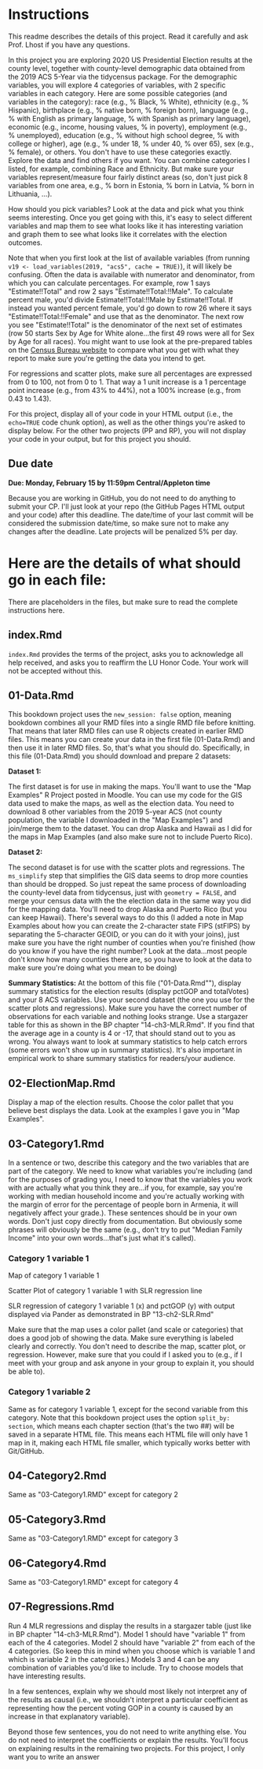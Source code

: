 # Instructions

This readme describes the details of this project. Read it carefully and ask Prof. Lhost if you have any questions.

In this project you are exploring 2020 US Presidential Election results at the county level, together with county-level demographic data obtained from the 2019 ACS 5-Year via the tidycensus package. For the demographic variables, you will explore 4 categories of variables, with 2 specific variables in each category. Here are some possible categories (and variables in the category): race (e.g., % Black, % White), ethnicity (e.g., % Hispanic), birthplace (e.g., % native born, % foreign born), language (e.g., % with English as primary language, % with Spanish as primary language), economic (e.g., income, housing values, % in poverty), employment (e.g., % unemployed), education (e.g., % without high school degree, % with college or higher), age (e.g., % under 18, % under 40, % over 65), sex (e.g., % female), or others. You don't have to use these categories exactly. Explore the data and find others if you want. You can combine categories I listed, for example, combining Race and Ethnicity. But make sure your variables represent/measure four fairly distinct areas (so, don't just pick 8 variables from one area, e.g., % born in Estonia, % born in Latvia, % born in Lithuania, ...). 

How should you pick variables? Look at the data and pick what you think seems interesting. Once you get going with this, it's easy to select different variables and map them to see what looks like it has interesting variation and graph them to see what looks like it correlates with the election outcomes. 

Note that when you first look at the list of available variables (from running `v19 <- load_variables(2019, "acs5", cache = TRUE)`), it will likely be confusing. Often the data is available with numerator and denominator, from which you can calculate percentages. For example,  row 1 says "Estimate!!Total" and row 2 says "Estimate!!Total:!!Male". To calculate percent male, you'd divide Estimate!!Total:!!Male by Estimate!!Total. If instead you wanted percent female, you'd go down to row 26 where it says "Estimate!!Total:!!Female" and use that as the denominator. The next row you see "Estimate!!Total" is the denominator of the next set of estimates (row 50 starts Sex by Age for White alone...the first 49 rows were all for Sex by Age for all races). You might want to use look at the pre-prepared tables on the [Census Bureau website](https://data.census.gov/cedsci/) to compare what you get with what they report to make sure you're getting the data you intend to get. 

For regressions and scatter plots, make sure all percentages are expressed from 0 to 100, not from 0 to 1. That way a 1 unit increase is a 1 percentage point increase (e.g., from 43% to 44%), not a 100% increase (e.g., from 0.43 to 1.43).

For this project, display all of your code in your HTML output (i.e., the `echo=TRUE` code chunk option), as well as the other things you're asked to display below. For the other two projects (PP and RP), you will not display your code in your output, but for this project you should. 



## Due date

**Due: Monday, February 15 by 11:59pm Central/Appleton time**

Because you are working in GitHub, you do not need to do anything to submit your CP. I'll just look at your repo (the GitHub Pages HTML output and your code) after this deadline. The date/time of your last commit will be considered the submission date/time, so make sure not to make any changes after the deadline. Late projects will be penalized 5% per day.



# Here are the details of what should go in each file:

There are placeholders in the files, but make sure to read the complete instructions here.


## index.Rmd

`index.Rmd` provides the terms of the project, asks you to acknowledge all help received, and asks you to reaffirm the LU Honor Code. Your work will not be accepted without this. 



## 01-Data.Rmd

This bookdown project uses the `new_session: false` option, meaning bookdown combines all your RMD files into a single RMD file before knitting. That means that later RMD files can use R objects created in earlier RMD files. This means you can create your data in the first file (01-Data.Rmd) and then use it in later RMD files. So, that's what you should do. Specifically, in this file (01-Data.Rmd) you should download and prepare 2 datasets:

**Dataset 1:**

The first dataset is for use in making the maps. You'll want to use the "Map Examples" R Project posted in Moodle. You can use my code for the GIS data used to make the maps, as well as the election data. You need to download 8 other variables from the 2019 5-year ACS (not county population, the variable I downloaded in the "Map Examples") and join/merge them to the dataset. You can drop Alaska and Hawaii as I did for the maps in Map Examples (and also make sure not to include Puerto Rico). 

**Dataset 2:**

The second dataset is for use with the scatter plots and regressions. The `ms_simplify` step that simplifies the GIS data seems to drop more counties than should be dropped. So just repeat the same process of downloading the county-level data from tidycensus, just with `geometry = FALSE`, and merge your census data with the the election data in the same way you did for the mapping data. You'll need to drop Alaska and Puerto Rico (but you can keep Hawaii). There's several ways to do this (I added a note in Map Examples about how you can create the 2-character state FIPS (stFIPS) by separating the 5-character GEOID, or you can do it with your joins), just make sure you have the right number of counties when you're finished (how do you know if you have the right number? Look at the data...most people don't know how many counties there are, so you have to look at the data to make sure you're doing what you mean to be doing)

**Summary Statistics:**
At the bottom of this file ("01-Data.Rmd""), display summary statistics for the election results (display pctGOP and totalVotes) and your 8 ACS variables. Use your second dataset (the one you use for the scatter plots and regressions). Make sure you have the correct number of observations for each variable and nothing looks strange. Use a stargazer table for this as shown in the BP chapter "14-ch3-MLR.Rmd". If you find that the average age in a county is 4 or -17, that should stand out to you as wrong. You always want to look at summary statistics to help catch errors (some errors won't show up in summary statistics). It's also important in empirical work to share summary statistics for readers/your audience. 



## 02-ElectionMap.Rmd

Display a map of the election results. Choose the color pallet that you believe best displays the data. Look at the examples I gave you in "Map Examples".




## 03-Category1.Rmd

In a sentence or two, describe this category and the two variables that are part of the category. We need to know what variables you're including (and for the purposes of grading you, I need to know that the variables you work with are actually what you think they are...if you, for example, say you're working with median household income and you're actually working with the margin of error for the percentage of people born in Armenia, it will negatively affect your grade.). These sentences should be in your own words. Don't just copy directly from documentation. But obviously some phrases will obviously be the same (e.g., don't try to put "Median Family Income" into your own words...that's just what it's called). 

### Category 1 variable 1

Map of category 1 variable 1

Scatter Plot of category 1 variable 1 with SLR regression line

SLR regression of category 1 variable 1 (x) and pctGOP (y) with output displayed via Pander as demonstrated in BP "13-ch2-SLR.Rmd"

Make sure that the map uses a color pallet (and scale or categories) that does a good job of showing the data. Make sure everything is labeled clearly and correctly. You don't need to describe the map, scatter plot, or regression. However, make sure that you could if I asked you to (e.g., if I meet with your group and ask anyone in your group to explain it, you should be able to).  

### Category 1 variable 2

Same as for category 1 variable 1, except for the second variable from this category. Note that this bookdown project uses the option `split_by: section`, which means each chapter section (that's the two ##) will be saved in a separate HTML file. This means each HTML file will only have 1 map in it, making each HTML file smaller, which typically works better with Git/GitHub. 




## 04-Category2.Rmd

Same as "03-Category1.RMD" except for category 2


## 05-Category3.Rmd

Same as "03-Category1.RMD" except for category 3



## 06-Category4.Rmd

Same as "03-Category1.RMD" except for category 4



## 07-Regressions.Rmd

Run 4 MLR regressions and display the results in a stargazer table (just like in BP chapter "14-ch3-MLR.Rmd"). Model 1 should have "variable 1" from each of the 4 categories. Model 2 should have "variable 2" from each of the 4 categories. (So keep this in mind when you choose which is variable 1 and which is variable 2 in the categories.) Models 3 and 4 can be any combination of variables you'd like to include. Try to choose models that have interesting results. 

In a few sentences, explain why we should most likely not interpret any of the results as causal (i.e., we shouldn't interpret a particular coefficient as representing how the percent voting GOP in a county is caused by an increase in that explanatory variable). 

Beyond those few sentences, you do not need to write anything else. You do not need to interpret the coefficients or explain the results. You'll focus on explaining results in the remaining two projects. For this project, I only want you to write an answer 
